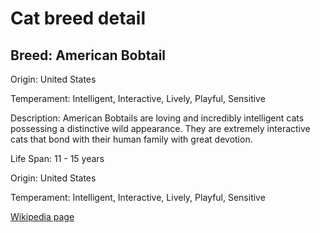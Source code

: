 
<!DOCTYPE html>
<html>
   <head>
        <title>Cat Detail</title>
        <link rel="stylesheet" href="/css/styles.css">
        <link rel="stylesheet" href="/css/cat-detail.css">
   </head>
    <body>
        <h1>Cat breed detail</h1>
        <h2>Breed: American Bobtail</h2>
        <p>Origin: United States</p>
        <p>Temperament: Intelligent, Interactive, Lively, Playful, Sensitive</p>
        <p>Description: American Bobtails are loving and incredibly intelligent cats possessing a distinctive wild appearance. They are extremely interactive cats that bond with their human family with great devotion.</p>
        <p>Life Span: 11 - 15 years</p>
        <p>Origin: United States</p>
        <p>Temperament: Intelligent, Interactive, Lively, Playful, Sensitive</p>
        <p><a href=https://en.wikipedia.org/wiki/American_Bobtail>Wikipedia page</a></p>
<!--        <p><a href=undefined>Image</a></p>-->
     </body>
</html>
        